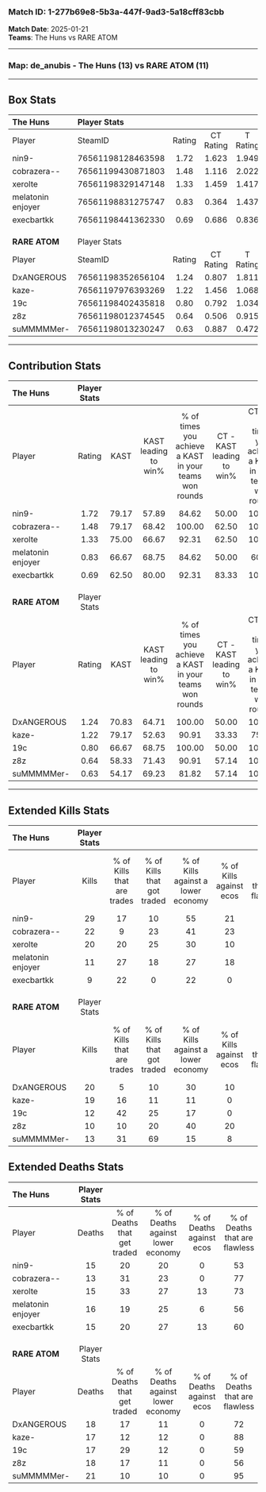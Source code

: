 ### Match ID: 1-277b69e8-5b3a-447f-9ad3-5a18cff83cbb  
**Match Date**: 2025-01-21  
**Teams**: The Huns vs RARE ATOM  

---  

### **Map**: de_anubis - The Huns (13) vs RARE ATOM (11)  
---  

## Box Stats  

| **The Huns**      | Player Stats      |        |           |          |       |       |       |         |        |      |     |
| :- | :- | :-: | :-: | :-: | :-: | :-: | :-: | :-: | :-: | :-: | :-: |
| Player            | SteamID           | Rating | CT Rating | T Rating | KAST  |  ADR  | Kills | Assists | Deaths | K/D  | HS% |
| nin9-             | 76561198128463598 |  1.72  |   1.623   |  1.949   | 79.17 | 109.2 |  29   |    4    |   15   | 1.93 | 24  |
| cobrazera--       | 76561199430871803 |  1.48  |   1.116   |  2.022   | 79.17 | 96.1  |  22   |    7    |   13   | 1.69 | 77  |
| xerolte           | 76561198329147148 |  1.33  |   1.459   |  1.417   | 75.00 | 92.8  |  20   |    8    |   15   | 1.33 | 65  |
| melatonin enjoyer | 76561198831275747 |  0.83  |   0.364   |  1.437   | 66.67 | 68.2  |  11   |    6    |   16   | 0.69 | 81  |
| execbartkk        | 76561198441362330 |  0.69  |   0.686   |  0.836   | 62.50 | 50.3  |   9   |    4    |   15   | 0.60 | 88  |
|                   |                   |        |           |          |       |       |       |         |        |      |     |
|                   |                   |        |           |          |       |       |       |         |        |      |     |
|                   |                   |        |           |          |       |       |       |         |        |      |     |
| **RARE ATOM**     | Player Stats      |        |           |          |       |       |       |         |        |      |     |
| Player            | SteamID           | Rating | CT Rating | T Rating | KAST  |  ADR  | Kills | Assists | Deaths | K/D  | HS% |
| DxANGEROUS        | 76561198352656104 |  1.24  |   0.807   |  1.811   | 70.83 | 100.8 |  20   |    5    |   18   | 1.11 | 65  |
| kaze-             | 76561197976393269 |  1.22  |   1.456   |  1.068   | 79.17 | 80.9  |  19   |    3    |   17   | 1.12 | 52  |
| 19c               | 76561198402435818 |  0.80  |   0.792   |  1.034   | 66.67 | 59.5  |  12   |    2    |   17   | 0.71 | 50  |
| z8z               | 76561198012374545 |  0.64  |   0.506   |  0.915   | 58.33 | 54.8  |  10   |    5    |   18   | 0.56 | 70  |
| suMMMMMer-        | 76561198013230247 |  0.63  |   0.887   |  0.472   | 54.17 | 53.5  |  13   |    1    |   21   | 0.62 | 69  |
---  

## Contribution Stats  

| **The Huns**      | Player Stats |       |                      |                                                        |                           |                                                             |                          |                                                            |
| :- | :-: | :-: | :-: | :-: | :-: | :-: | :-: | :-: |
| Player            |    Rating    | KAST  | KAST leading to win% | % of times you achieve a KAST in your teams won rounds | CT - KAST leading to win% | CT - % of times you achieve a KAST in your teams won rounds | T - KAST leading to win% | T - % of times you achieve a KAST in your teams won rounds |
| nin9-             |     1.72     | 79.17 |        57.89         |                         84.62                          |           50.00           |                           100.00                            |          66.67           |                           75.00                            |
| cobrazera--       |     1.48     | 79.17 |        68.42         |                         100.00                         |           62.50           |                           100.00                            |          72.73           |                           100.00                           |
| xerolte           |     1.33     | 75.00 |        66.67         |                         92.31                          |           62.50           |                           100.00                            |          70.00           |                           87.50                            |
| melatonin enjoyer |     0.83     | 66.67 |        68.75         |                         84.62                          |           50.00           |                            60.00                            |          80.00           |                           100.00                           |
| execbartkk        |     0.69     | 62.50 |        80.00         |                         92.31                          |           83.33           |                           100.00                            |          77.78           |                           87.50                            |
|                   |              |       |                      |                                                        |                           |                                                             |                          |                                                            |
|                   |              |       |                      |                                                        |                           |                                                             |                          |                                                            |
|                   |              |       |                      |                                                        |                           |                                                             |                          |                                                            |
| **RARE ATOM**     | Player Stats |       |                      |                                                        |                           |                                                             |                          |                                                            |
| Player            |    Rating    | KAST  | KAST leading to win% | % of times you achieve a KAST in your teams won rounds | CT - KAST leading to win% | CT - % of times you achieve a KAST in your teams won rounds | T - KAST leading to win% | T - % of times you achieve a KAST in your teams won rounds |
| DxANGEROUS        |     1.24     | 70.83 |        64.71         |                         100.00                         |           50.00           |                           100.00                            |          77.78           |                           100.00                           |
| kaze-             |     1.22     | 79.17 |        52.63         |                         90.91                          |           33.33           |                            75.00                            |          70.00           |                           100.00                           |
| 19c               |     0.80     | 66.67 |        68.75         |                         100.00                         |           50.00           |                           100.00                            |          87.50           |                           100.00                           |
| z8z               |     0.64     | 58.33 |        71.43         |                         90.91                          |           57.14           |                           100.00                            |          85.71           |                           85.71                            |
| suMMMMMer-        |     0.63     | 54.17 |        69.23         |                         81.82                          |           57.14           |                           100.00                            |          83.33           |                           71.43                            |
---  

## Extended Kills Stats  

| **The Huns**      | Player Stats |                            |                            |                                    |                         |                              |                                 |                                       |                    |           |
| :- | :-: | :-: | :-: | :-: | :-: | :-: | :-: | :-: | :-: | :-: |
| Player            |    Kills     | % of Kills that are trades | % of Kills that got traded | % of Kills against a lower economy | % of Kills against ecos | % of Kills that are flawless | % of Kills that are close duels | % of Kills that are assisted by flash | Pistol Round Kills | AWP Kills |
| nin9-             |      29      |             17             |             10             |                 55                 |           21            |              83              |                3                |                   0                   |         9          |     1     |
| cobrazera--       |      22      |             9              |             23             |                 41                 |           23            |              59              |                9                |                   0                   |         0          |     2     |
| xerolte           |      20      |             20             |             25             |                 30                 |           10            |              85              |                0                |                   5                   |         0          |     2     |
| melatonin enjoyer |      11      |             27             |             18             |                 27                 |           18            |              55              |               18                |                  18                   |         0          |     2     |
| execbartkk        |      9       |             22             |             0              |                 22                 |            0            |              89              |                0                |                   0                   |         0          |     2     |
|                   |              |                            |                            |                                    |                         |                              |                                 |                                       |                    |           |
|                   |              |                            |                            |                                    |                         |                              |                                 |                                       |                    |           |
|                   |              |                            |                            |                                    |                         |                              |                                 |                                       |                    |           |
| **RARE ATOM**     | Player Stats |                            |                            |                                    |                         |                              |                                 |                                       |                    |           |
| Player            |    Kills     | % of Kills that are trades | % of Kills that got traded | % of Kills against a lower economy | % of Kills against ecos | % of Kills that are flawless | % of Kills that are close duels | % of Kills that are assisted by flash | Pistol Round Kills | AWP Kills |
| DxANGEROUS        |      20      |             5              |             10             |                 30                 |           10            |              65              |                0                |                   0                   |         0          |     1     |
| kaze-             |      19      |             16             |             11             |                 11                 |            0            |              63              |                5                |                   0                   |         6          |     0     |
| 19c               |      12      |             42             |             25             |                 17                 |            0            |              67              |                0                |                   0                   |         0          |     2     |
| z8z               |      10      |             10             |             20             |                 40                 |           20            |              50              |               10                |                  20                   |         0          |     0     |
| suMMMMMer-        |      13      |             31             |             69             |                 15                 |            8            |              69              |               15                |                   8                   |         0          |     2     |
## Extended Deaths Stats  

| **The Huns**      | Player Stats |                             |                                   |                          |                               |                            |                           |               |
| :- | :-: | :-: | :-: | :-: | :-: | :-: | :-: | :-: |
| Player            |    Deaths    | % of Deaths that get traded | % of Deaths against lower economy | % of Deaths against ecos | % of Deaths that are flawless | % of Deaths that are close | % of Deaths while blinded | Deaths to AWP |
| nin9-             |      15      |             20              |                20                 |            0             |              53               |             0              |             7             |       1       |
| cobrazera--       |      13      |             31              |                23                 |            0             |              77               |             8              |             0             |       1       |
| xerolte           |      15      |             33              |                27                 |            13            |              73               |             0              |             0             |       1       |
| melatonin enjoyer |      16      |             19              |                25                 |            6             |              56               |             13             |            13             |       2       |
| execbartkk        |      15      |             20              |                27                 |            13            |              60               |             7              |             0             |       1       |
|                   |              |                             |                                   |                          |                               |                            |                           |               |
|                   |              |                             |                                   |                          |                               |                            |                           |               |
|                   |              |                             |                                   |                          |                               |                            |                           |               |
| **RARE ATOM**     | Player Stats |                             |                                   |                          |                               |                            |                           |               |
| Player            |    Deaths    | % of Deaths that get traded | % of Deaths against lower economy | % of Deaths against ecos | % of Deaths that are flawless | % of Deaths that are close | % of Deaths while blinded | Deaths to AWP |
| DxANGEROUS        |      18      |             17              |                11                 |            0             |              72               |             6              |             6             |       1       |
| kaze-             |      17      |             12              |                12                 |            0             |              88               |             0              |             0             |       2       |
| 19c               |      17      |             29              |                12                 |            0             |              59               |             6              |             0             |       2       |
| z8z               |      18      |             17              |                11                 |            0             |              56               |             11             |            11             |       2       |
| suMMMMMer-        |      21      |             10              |                10                 |            0             |              95               |             5              |             0             |       2       |
